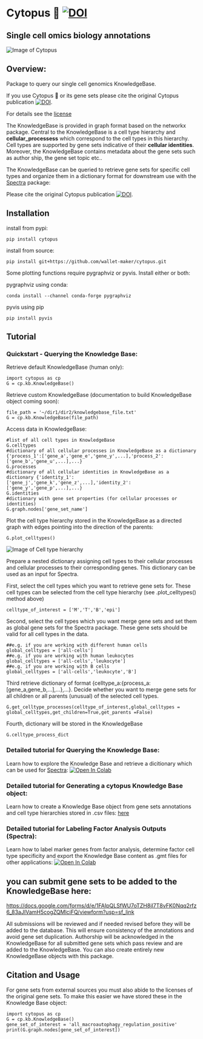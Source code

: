 # Cytopus :octopus: [![DOI](https://zenodo.org/badge/389175717.svg)](https://zenodo.org/badge/latestdoi/389175717)


## Single cell omics biology annotations

![Image of Cytopus](https://github.com/wallet-maker/cytopus/blob/main/img/cytopus_v1.1_stable_graph.png)


## Overview:

Package to query our single cell genomics KnowledgeBase.

If you use Cytopus :octopus: or its gene sets please cite the original Cytopus publication [![DOI](https://zenodo.org/badge/389175717.svg)](https://zenodo.org/badge/latestdoi/389175717). 

For details see the [license](https://github.com/wallet-maker/cytopus/blob/Cytopus_1.3/LICENSE)

The KnowledgeBase is provided in graph format based on the networkx package. Central to the KnowledgeBase is a cell type hierarchy and **cellular_processess** which correspond to the cell types in this hierarchy. Cell types are supported by gene sets indicative of their **cellular identities**. Moreover, the KnowledgeBase contains metadata about the gene sets such as author ship, the gene set topic etc.. 

The KnowledgeBase can be queried to retrieve gene sets for specific cell types and organize them in a dictionary format for downstream use with the [Spectra](https://github.com/dpeerlab/spectra) package: 

Please cite the original Cytopus publication [![DOI](https://zenodo.org/badge/389175717.svg)](https://zenodo.org/badge/latestdoi/389175717). 


## Installation

install from pypi:

```
pip install cytopus
```

install from source:

```
pip install git+https://github.com/wallet-maker/cytopus.git
```

Some plotting functions require pygraphviz or pyvis. Install either or both:

pygraphviz using conda:
```
conda install --channel conda-forge pygraphviz
```

pyvis using pip
```
pip install pyvis
```

## Tutorial

### Quickstart - Querying the Knowledge Base:

Retrieve default KnowledgeBase (human only):

```
import cytopus as cp
G = cp.kb.KnowledgeBase()
```
Retrieve custom KnowledgeBase (documentation to build KnowledgeBase object coming soon):
```
file_path = '~/dir1/dir2/knowledgebase_file.txt'
G = cp.kb.KnowledgeBase(file_path)
```
Access data in KnowledgeBase:
```
#list of all cell types in KnowledgeBase
G.celltypes
#dictionary of all cellular processes in KnowledgeBase as a dictionary {'process_1':['gene_a','gene_e','gene_y',...],'process_2':['gene_b','gene_u',...],...}
G.processes
#dictionary of all cellular identities in KnowledgeBase as a dictionary {'identity_1':['gene_j','gene_k','gene_z',...],'identity_2':['gene_y','gene_p',...],...}
G.identities
#dictionary with gene set properties (for cellular processes or identities)
G.graph.nodes['gene_set_name']
```

Plot the cell type hierarchy stored in the KnowledgeBase as a directed graph with edges pointing into the direction of the parents:
```
G.plot_celltypes()
```


![Image of Cell type hierarchy](https://github.com/wallet-maker/cytopus/blob/main/img/celltype_hierarchy_1.2.png)



Prepare a nested dictionary assigning cell types to their cellular processes and cellular processes to their corresponding genes. This dictionary can be used as an input for Spectra.

First, select the cell types which you want to retrieve gene sets for. 
These cell types can be selected from the cell type hierarchy (see .plot_celltypes() method above)
```
celltype_of_interest = ['M','T','B','epi']
```

Second, select the cell types which you want merge gene sets and set them as global gene sets for the Spectra package. These gene sets should be valid for all cell types in the data. 
```
##e.g. if you are working with different human cells
global_celltypes = ['all-cells']
##e.g. if you are working with human leukocytes
global_celltypes = ['all-cells','leukocyte']
##e.g. if you are working with B cells
global_celltypes = ['all-cells','leukocyte','B']
```

Third retrieve dictionary of format {celltype_a:{process_a:[gene_a,gene_b,...],...},...}.
Decide whether you want to merge gene sets for all children or all parents (unusual) of the selected cell types.
```
G.get_celltype_processes(celltype_of_interest,global_celltypes = global_celltypes,get_children=True,get_parents =False)
```

Fourth, dictionary will be stored in the KnowledgeBase
```
G.celltype_process_dict
```

### Detailed tutorial for Querying the Knowledge Base:
Learn how to explore the Knowledge Base and retrieve a dicitionary which can be used for [Spectra](https://github.com/dpeerlab/spectra):
[![Open In Colab](https://colab.research.google.com/assets/colab-badge.svg)](https://colab.research.google.com/github/wallet-maker/cytopus/blob/main/notebooks/KnowledgeBase_queries_colaboratory.ipynb)

### Detailed tutorial for Generating a cytopus Knowledge Base object:
Learn how to create a Knowledge Base object from gene sets annotations and cell type hierarchies stored in .csv files:
[here](https://github.com/wallet-maker/cytopus/blob/Cytopus_1.3/notebooks/KnowledgeBase_construct.ipynb)

### Detailed tutorial for Labeling Factor Analysis Outputs (Spectra):
Learn how to label marker genes from factor analysis, determine factor cell type specificity and export the Knowledge Base content as .gmt files for other applications:
[![Open In Colab](https://colab.research.google.com/assets/colab-badge.svg)](https://colab.research.google.com/github/wallet-maker/cytopus/blob/main/notebooks/Cytopus_utils_tutorial.ipynb)


## you can submit gene sets to be added to the KnowledgeBase here:

https://docs.google.com/forms/d/e/1FAIpQLSfWU7oTZH8jI7T8vFK0Nqq2rfz6_83aJIVamH5cogZQMlciFQ/viewform?usp=sf_link

All submissions will be reviewed and if needed revised before they will be added to the database. This will ensure consistency of the annotations and avoid gene set duplication. Authorship will be acknowledged in the KnowledgeBase for all submitted gene sets which pass review and are added to the KnowledgeBase. You can also create entirely new KnowledgeBase objects with this package.

## Citation and Usage 

For gene sets from external sources you must also abide to the licenses of the original gene sets. To make this easier we have stored these in the Knowledge Base object:

```
import cytopus as cp
G = cp.kb.KnowledgeBase()
gene_set_of_interest = 'all_macroautophagy_regulation_positive'
print(G.graph.nodes[gene_set_of_interest])
```


